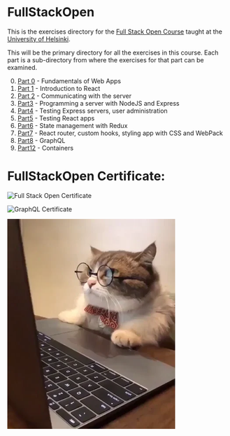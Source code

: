 # FullStackOpen

This is the exercises directory for the [Full Stack Open Course](https://fullstackopen.com/en/) taught at the [University of Helsinki](https://www.helsinki.fi/en).

This will be the primary directory for all the exercises in this course. Each part is a sub-directory from where the exercises for that part can be examined.

0. [Part 0](/Part0/) - Fundamentals of Web Apps
1. [Part 1](/Part1/) - Introduction to React
2. [Part 2](/Part2/) - Communicating with the server
3. [Part3](/Part3/) - Programming a server with NodeJS and Express
4. [Part4](/Part4/) - Testing Express servers, user administration
5. [Part5](/Part5/) - Testing React apps
6. [Part6](/Part6/) - State management with Redux
7. [Part7](/Part7/) - React router, custom hooks, styling app with CSS and WebPack
8. [Part8](/Part8/) - GraphQL
9. [Part12](/Part12/) - Containers

# FullStackOpen Certificate:

![Full Stack Open Certificate](https://studies.cs.helsinki.fi/stats/api/certificate/fullstackopen/en/1ede2952f56307f430711c1288459c07)

![GraphQL Certificate ](https://studies.cs.helsinki.fi/stats/api/certificate/fs-graphql/en/70fd41bdceaf2e9218ef2b297ba3e050)

![Cat reading away calmly](/media/cat.gif)
